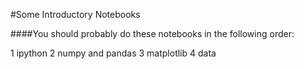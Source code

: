 #Some Introductory Notebooks

####You should probably do these notebooks in the following order:

 1 ipython
 2 numpy and pandas
 3 matplotlib
 4 data
